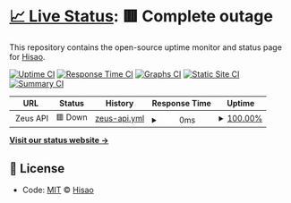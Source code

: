 # [📈 Live Status](https://uptime.hisao.org): <!--live status--> **🟥 Complete outage**

This repository contains the open-source uptime monitor and status page for [Hisao](jaimehisao.github.io).

[![Uptime CI](https://github.com/koj-co/upptime/workflows/Uptime%20CI/badge.svg)](https://github.com/koj-co/upptime/actions?query=workflow%3A%22Uptime+CI%22)
[![Response Time CI](https://github.com/koj-co/upptime/workflows/Response%20Time%20CI/badge.svg)](https://github.com/koj-co/upptime/actions?query=workflow%3A%22Response+Time+CI%22)
[![Graphs CI](https://github.com/koj-co/upptime/workflows/Graphs%20CI/badge.svg)](https://github.com/koj-co/upptime/actions?query=workflow%3A%22Graphs+CI%22)
[![Static Site CI](https://github.com/koj-co/upptime/workflows/Static%20Site%20CI/badge.svg)](https://github.com/koj-co/upptime/actions?query=workflow%3A%22Static+Site+CI%22)
[![Summary CI](https://github.com/koj-co/upptime/workflows/Summary%20CI/badge.svg)](https://github.com/koj-co/upptime/actions?query=workflow%3A%22Summary+CI%22)

<!--start: status pages-->
<!-- This summary is generated by Upptime (https://github.com/upptime/upptime) -->
<!-- Do not edit this manually, your changes will be overwritten -->
<!-- prettier-ignore -->
| URL | Status | History | Response Time | Uptime |
| --- | ------ | ------- | ------------- | ------ |
| <img alt="" src="https://favicons.githubusercontent.com/null" height="13"> Zeus API | 🟥 Down | [zeus-api.yml](https://github.com/jaimehisao/status/commits/HEAD/history/zeus-api.yml) | <details><summary><img alt="Response time graph" src="./graphs/zeus-api/response-time-week.png" height="20"> 0ms</summary><br><a href="https://status.hisao.org/history/zeus-api"><img alt="Response time 1331" src="https://img.shields.io/endpoint?url=https%3A%2F%2Fraw.githubusercontent.com%2Fjaimehisao%2Fstatus%2FHEAD%2Fapi%2Fzeus-api%2Fresponse-time.json"></a><br><a href="https://status.hisao.org/history/zeus-api"><img alt="24-hour response time 0" src="https://img.shields.io/endpoint?url=https%3A%2F%2Fraw.githubusercontent.com%2Fjaimehisao%2Fstatus%2FHEAD%2Fapi%2Fzeus-api%2Fresponse-time-day.json"></a><br><a href="https://status.hisao.org/history/zeus-api"><img alt="7-day response time 0" src="https://img.shields.io/endpoint?url=https%3A%2F%2Fraw.githubusercontent.com%2Fjaimehisao%2Fstatus%2FHEAD%2Fapi%2Fzeus-api%2Fresponse-time-week.json"></a><br><a href="https://status.hisao.org/history/zeus-api"><img alt="30-day response time 0" src="https://img.shields.io/endpoint?url=https%3A%2F%2Fraw.githubusercontent.com%2Fjaimehisao%2Fstatus%2FHEAD%2Fapi%2Fzeus-api%2Fresponse-time-month.json"></a><br><a href="https://status.hisao.org/history/zeus-api"><img alt="1-year response time 2606" src="https://img.shields.io/endpoint?url=https%3A%2F%2Fraw.githubusercontent.com%2Fjaimehisao%2Fstatus%2FHEAD%2Fapi%2Fzeus-api%2Fresponse-time-year.json"></a></details> | <details><summary><a href="https://status.hisao.org/history/zeus-api">100.00%</a></summary><a href="https://status.hisao.org/history/zeus-api"><img alt="All-time uptime 100.00%" src="https://img.shields.io/endpoint?url=https%3A%2F%2Fraw.githubusercontent.com%2Fjaimehisao%2Fstatus%2FHEAD%2Fapi%2Fzeus-api%2Fuptime.json"></a><br><a href="https://status.hisao.org/history/zeus-api"><img alt="24-hour uptime 100.00%" src="https://img.shields.io/endpoint?url=https%3A%2F%2Fraw.githubusercontent.com%2Fjaimehisao%2Fstatus%2FHEAD%2Fapi%2Fzeus-api%2Fuptime-day.json"></a><br><a href="https://status.hisao.org/history/zeus-api"><img alt="7-day uptime 100.00%" src="https://img.shields.io/endpoint?url=https%3A%2F%2Fraw.githubusercontent.com%2Fjaimehisao%2Fstatus%2FHEAD%2Fapi%2Fzeus-api%2Fuptime-week.json"></a><br><a href="https://status.hisao.org/history/zeus-api"><img alt="30-day uptime 100.00%" src="https://img.shields.io/endpoint?url=https%3A%2F%2Fraw.githubusercontent.com%2Fjaimehisao%2Fstatus%2FHEAD%2Fapi%2Fzeus-api%2Fuptime-month.json"></a><br><a href="https://status.hisao.org/history/zeus-api"><img alt="1-year uptime 100.00%" src="https://img.shields.io/endpoint?url=https%3A%2F%2Fraw.githubusercontent.com%2Fjaimehisao%2Fstatus%2FHEAD%2Fapi%2Fzeus-api%2Fuptime-year.json"></a></details>

<!--end: status pages-->

[**Visit our status website →**](https://status.hisao.org)

## 📄 License

- Code: [MIT](./LICENSE) © [Hisao](jaimehisao.github.io)
